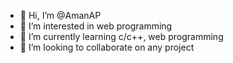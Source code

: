 - 👋 Hi, I’m @AmanAP
- 👀 I’m interested in web programming
- 🌱 I’m currently learning c/c++, web programming
- 💞️ I’m looking to collaborate on any project

<!---
AmanAP/AmanAP is a ✨ special ✨ repository because its `README.md` (this file) appears on your GitHub profile.
You can click the Preview link to take a look at your changes.
--->

